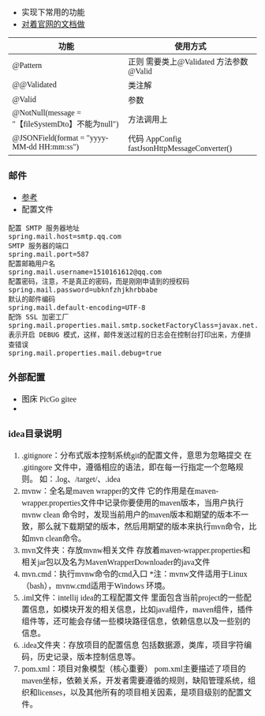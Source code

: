 <font face="SimSun" size=3>

- 实现下常用的功能
- [对着官网的文档做](https://docs.spring.io/spring-boot/docs/current/reference/html/index.html)

功能 | 使用方式
---|---
@Pattern | 正则 需要类上@Validated 方法参数@Valid
@@Validated | 类注解
@Valid | 参数
@NotNull(message = "【fileSystemDto】不能为null")| 方法调用上
@JSONField(format = "yyyy-MM-dd HH:mm:ss") | 代码 AppConfig fastJsonHttpMessageConverter()


### 邮件

- [参考](http://springboot.javaboy.org/2019/0717/springboot-mail)
- 配置文件
~~~
配置 SMTP 服务器地址
spring.mail.host=smtp.qq.com
SMTP 服务器的端口
spring.mail.port=587
配置邮箱用户名
spring.mail.username=1510161612@qq.com
配置密码，注意，不是真正的密码，而是刚刚申请到的授权码
spring.mail.password=ubknfzhjkhrbbabe
默认的邮件编码
spring.mail.default-encoding=UTF-8
配饰 SSL 加密工厂
spring.mail.properties.mail.smtp.socketFactoryClass=javax.net.ssl.SSLSocketFactory
表示开启 DEBUG 模式，这样，邮件发送过程的日志会在控制台打印出来，方便排查错误
spring.mail.properties.mail.debug=true
~~~

### 外部配置

- 图床 PicGo gitee
- 

### idea目录说明

1. .gitignore：分布式版本控制系统git的配置文件，意思为忽略提交
   在 .gitingore 文件中，遵循相应的语法，即在每一行指定一个忽略规则。 如：.log、/target/、.idea
2. mvnw：全名是maven wrapper的文件
   它的作用是在maven-wrapper.properties文件中记录你要使用的maven版本，当用户执行mvnw clean 命令时，发现当前用户的maven版本和期望的版本不一致，那么就下载期望的版本，然后用期望的版本来执行mvn命令，比如mvn clean命令。
3. mvn文件夹：存放mvnw相关文件
   存放着maven-wrapper.properties和相关jar包以及名为MavenWrapperDownloader的java文件
4. mvn.cmd：执行mvnw命令的cmd入口
   *注：mvnw文件适用于Linux（bash），mvnw.cmd适用于Windows 环境。
5. .iml文件：intellij idea的工程配置文件
   里面包含当前project的一些配置信息，如模块开发的相关信息，比如java组件，maven组件，插件组件等，还可能会存储一些模块路径信息，依赖信息以及一些别的信息。
6. .idea文件夹：存放项目的配置信息
   包括数据源，类库，项目字符编码，历史记录，版本控制信息等。
7. pom.xml：项目对象模型（核心重要）
   pom.xml主要描述了项目的maven坐标，依赖关系，开发者需要遵循的规则，缺陷管理系统，组织和licenses，以及其他所有的项目相关因素，是项目级别的配置文件。


</font>